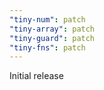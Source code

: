 ```yaml
---
"tiny-num": patch
"tiny-array": patch
"tiny-guard": patch
"tiny-fns": patch
---
```


Initial release
